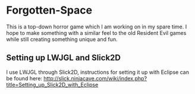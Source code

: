 Forgotten-Space
===============

This is a top-down horror game which I am working on in my spare time. I hope to
make something with a similar feel to the old Resident Evil games while still
creating something unique and fun.

Setting up LWJGL and Slick2D
------------------

I use LWJGL through Slick2D, instructions for setting it up with Eclipse can be
found here: http://slick.ninjacave.com/wiki/index.php?title=Setting_up_Slick2D_with_Eclipse

